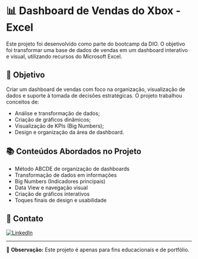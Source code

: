 # 📊 Dashboard de Vendas do Xbox - Excel

Este projeto foi desenvolvido como parte do bootcamp da DIO. O objetivo foi transformar uma base de dados de vendas em um dashboard interativo e visual, utilizando recursos do Microsoft Excel.

## 🎯 Objetivo

Criar um dashboard de vendas com foco na organização, visualização de dados e suporte à tomada de decisões estratégicas. O projeto trabalhou conceitos de:

- Análise e transformação de dados;
- Criação de gráficos dinâmicos;
- Visualização de KPIs (Big Numbers);
- Design e organização da área de dashboard.

## 📚 Conteúdos Abordados no Projeto

- Método ABCDE de organização de dashboards
- Transformação de dados em informações
- Big Numbers (Indicadores principais)
- Data View e navegação visual
- Criação de gráficos interativos
- Toques finais de design e usabilidade

## 💼 Contato

[![LinkedIn](https://img.shields.io/badge/LinkedIn-0077B5?style=for-the-badge&logo=linkedin&logoColor=white)](https://www.linkedin.com/in/ingrid-feitosa-0b351718a/)

---

📌 **Observação:** Este projeto é apenas para fins educacionais e de portfólio.
